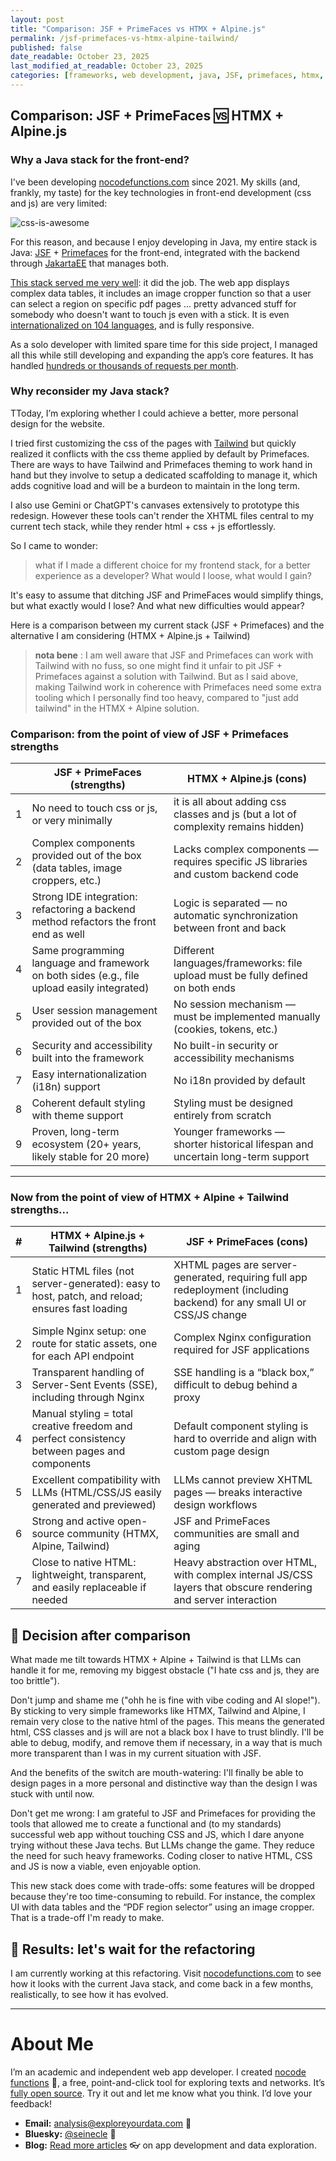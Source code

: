 ```yaml
---
layout: post
title: "Comparison: JSF + PrimeFaces vs HTMX + Alpine.js"
permalink: /jsf-primefaces-vs-htmx-alpine-tailwind/
published: false
date_readable: October 23, 2025
last_modified_at_readable: October 23, 2025
categories: [frameworks, web development, java, JSF, primefaces, htmx, alpine, tailwind]
---
```


## Comparison: JSF + PrimeFaces 🆚 HTMX + Alpine.js

### Why a Java stack for the front-end?

I've been developing [nocodefunctions.com](https://nocodefunctions.com) since 2021. My skills (and, frankly, my taste) for the key technologies in front-end development (css and js) are very limited:

![css-is-awesome](https://github.com/user-attachments/assets/5903b606-3238-4c91-9fad-f966476d269c)

For this reason, and because I enjoy developing in Java, my entire stack is Java: [JSF](https://github.com/jakartaee/faces) + [Primefaces](https://showcase.primefaces.org) for the front-end, integrated with the backend through [JakartaEE](https://jakarta.ee/learn/starter-guides/) that manages both.

[This stack served me very well](https://nocodefunctions.com/blog/java-frontend-web-app/): it did the job. The web app displays complex data tables, it includes an image cropper function so that a user can select a region on specific pdf pages ... pretty advanced stuff for somebody who doesn't want to touch js even with a stick. It is even [internationalized on 104 languages](https://nocodefunctions.com/blog/translated-web-app-in-107-languages-i18n/), and is fully responsive.

As a solo developer with limited spare time for this side project, I managed all this while still developing and expanding the app’s core features. It has handled [hundreds or thousands of requests per month](https://public.nocodefunctions.com/).


### Why reconsider my Java stack?

TToday, I’m exploring whether I could achieve a better, more personal design for the website.

I tried first customizing the css of the pages with [Tailwind](https://tailwindcss.com/) but quickly realized it conflicts with the css theme applied by default by Primefaces. There are ways to have Tailwind and Primefaces theming to work hand in hand but they involve to setup a dedicated scaffolding to manage it, which adds cognitive load and will be a burdeon to maintain in the long term.

I also use Gemini or ChatGPT's canvases extensively to prototype this redesign. However these tools can't render the XHTML files central to my current tech stack, while they render html + css + js effortlessly.

So I came to wonder:

> what if I made a different choice for my frontend stack, for a better experience as a developer? What would I loose, what would I gain?

It's easy to assume that ditching JSF and PrimeFaces would simplify things, but what exactly would I lose? And what new difficulties would appear?

Here is a comparison between my current stack (JSF + Primefaces) and the alternative I am considering (HTMX + Alpine.js + Tailwind)

> **nota bene** : I am well aware that JSF and Primefaces can work with Tailwind with no fuss, so one might find it unfair to pit JSF + Primefaces against a solution with Tailwind. But as I said above, making Tailwind work in coherence with Primefaces need some extra tooling which I personally find too heavy, compared to "just add tailwind" in the HTMX + Alpine solution.

### Comparison: from the point of view of JSF + Primefaces strengths


|   | **JSF + PrimeFaces (strengths)**                                                            | **HTMX + Alpine.js (cons)**                                                       |
| - | ------------------------------------------------------------------------------------------- | --------------------------------------------------------------------------------- |
| 1 | No need to touch css or js, or very minimally                                               | it is all about adding css classes and js (but a lot of complexity remains hidden)|
| 2 | Complex components provided out of the box (data tables, image croppers, etc.)              | Lacks complex components — requires specific JS libraries and custom backend code |
| 3 | Strong IDE integration: refactoring a backend method refactors the front end as well        | Logic is separated — no automatic synchronization between front and back          |
| 4 | Same programming language and framework on both sides (e.g., file upload easily integrated) | Different languages/frameworks: file upload must be fully defined on both ends    |
| 5 | User session management provided out of the box                                             | No session mechanism — must be implemented manually (cookies, tokens, etc.)       |
| 6 | Security and accessibility built into the framework                                         | No built-in security or accessibility mechanisms                                  |
| 7 | Easy internationalization (i18n) support                                                    | No i18n provided by default                                                       |
| 8 | Coherent default styling with theme support                                                 | Styling must be designed entirely from scratch                                    |
| 9 | Proven, long-term ecosystem (20+ years, likely stable for 20 more)                          | Younger frameworks — shorter historical lifespan and uncertain long-term support  |

---

### Now from the point of view of HTMX + Alpine + Tailwind strengths...


| # | **HTMX + Alpine.js + Tailwind (strengths)**                                                                | **JSF + PrimeFaces (cons)**                                                                                             |
| - | ----------------------------------------------------------------------------------------------- | ----------------------------------------------------------------------------------------------------------------------- |
| 1 | Static HTML files (not server-generated): easy to host, patch, and reload; ensures fast loading | XHTML pages are server-generated, requiring full app redeployment (including backend) for any small UI or CSS/JS change |
| 2 | Simple Nginx setup: one route for static assets, one for each API endpoint                      | Complex Nginx configuration required for JSF applications                                                               |
| 3 | Transparent handling of Server-Sent Events (SSE), including through Nginx                       | SSE handling is a “black box,” difficult to debug behind a proxy                                                        |
| 4 | Manual styling = total creative freedom and perfect consistency between pages and components    | Default component styling is hard to override and align with custom page design                                         |
| 5 | Excellent compatibility with LLMs (HTML/CSS/JS easily generated and previewed)                  | LLMs cannot preview XHTML pages — breaks interactive design workflows                                                   |
| 6 | Strong and active open-source community (HTMX, Alpine, Tailwind)                                | JSF and PrimeFaces communities are small and aging                                                                      |
| 7 | Close to native HTML: lightweight, transparent, and easily replaceable if needed                | Heavy abstraction over HTML, with complex internal JS/CSS layers that obscure rendering and server interaction          |

## 🔀 Decision after comparison

What made me tilt towards HTMX + Alpine + Tailwind is that LLMs can handle it for me, removing my biggest obstacle ("I hate css and js, they are too brittle").

Don't jump and shame me ("ohh he is fine with vibe coding and AI slope!"). By sticking to very simple frameworks like HTMX, Tailwind and Alpine,  I remain very close to the native html of the pages. This means the generated html, CSS classes and js will are not a black box I have to trust blindly. I'll be able to debug, modify, and remove them if necessary, in a way that is much more transparent than I was in my current situation with JSF.

And the benefits of the switch are mouth-watering: I'll finally be able to design pages in a more personal and distinctive way than the design I was stuck with until now.

Don't get me wrong: I am grateful to JSF and Primefaces for providing the tools that allowed me to create a functional and (to my standards) successful web app without touching CSS and JS, which I dare anyone trying without these Java techs. But LLMs change the game. They reduce the need for such heavy frameworks. Coding closer to native HTML, CSS and JS is now a viable, even enjoyable option.

This new stack does come with trade-offs: some features will be dropped because they're too time-consuming to rebuild. For instance, the complex UI with data tables and the “PDF region selector” using an image cropper. That is a trade-off I'm ready to make.

## 🎯 Results: let's wait for the refactoring

I am currently working at this refactoring. Visit [nocodefunctions.com](htpps://nocodefunctions.com) to see how it looks with the current Java stack, and come back in a few months, realistically, to see how it has evolved.

---
# About Me

I’m an academic and independent web app developer. I created [nocode functions](https://nocodefunctions.com) 🔎, a free, point-and-click tool for exploring texts and networks. It’s [fully open source](https://github.com/seinecle/nocodefunctions). Try it out and let me know what you think. I’d love your feedback!

* **Email:** [analysis@exploreyourdata.com](mailto:analysis@exploreyourdata.com) 📧
* **Bluesky:** [@seinecle](https://bsky.app/profile/seinecle.bsky.social) 📱
* **Blog:** [Read more articles](https://nocodefunctions.com/blog) 👓 on app development and data exploration.
